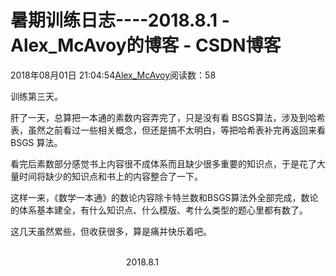 # 暑期训练日志----2018.8.1 - Alex_McAvoy的博客 - CSDN博客





2018年08月01日 21:04:54[Alex_McAvoy](https://me.csdn.net/u011815404)阅读数：58








训练第三天。

肝了一天，总算把一本通的素数内容弄完了，只是没有看 BSGS算法，涉及到哈希表，虽然之前看过一些相关概念，但还是搞不太明白，等把哈希表补完再返回来看 BSGS 算法。

看完后素数部分感觉书上内容很不成体系而且缺少很多重要的知识点，于是花了大量时间将缺少的知识点和书上的内容整合了一下。

这样一来，《数学一本通》的数论内容除卡特兰数和BSGS算法外全部完成，数论的体系基本建全，有什么知识点、什么模版、考什么类型的题心里都有数了。

这几天虽然累些，但收获很多，算是痛并快乐着吧。

                                                                                                                                                                               2018.8.1



